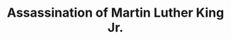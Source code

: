 ---
category: assassination of mlk
title: Assassination of Martin Luther King Jr.
year: 1968
duration: 4th April, 1968
location: Memphis, Tennessee
image: media/images/events/martin_luther_king.jpg
description: Martin Luther king Jr, was the prominent leader of the Civil Rights Movement and a recipient of the Nobel Peace Prize. He was tragically shot at the Lorraine Motel in Memphis, Tennessee.
songs related:
---